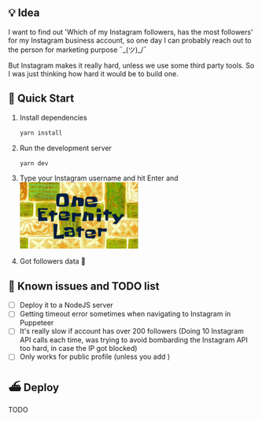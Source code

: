 ## 💡 Idea

I want to find out 'Which of my Instagram followers, has the most followers' for my Instagram business account, so one day I can probably reach out to the person for marketing purpose ¯\_(ツ)\_/¯

But Instagram makes it really hard, unless we use some third party tools. So I was just thinking how hard it would be to build one.

## 🚀 Quick Start

1. Install dependencies

   ```bash
   yarn install
   ```

1. Run the development server

   ```bash
   yarn dev
   ```

1. Type your Instagram username and hit Enter and
   <img src="loading_time.jpeg" width="240"/>

1. Got followers data 🥳

## 🤨 Known issues and TODO list

- [ ] Deploy it to a NodeJS server
- [ ] Getting timeout error sometimes when navigating to Instagram in Puppeteer
- [ ] It's really slow if account has over 200 followers (Doing 10 Instagram API calls each time, was trying to avoid bombarding the Instagram API too hard, in case the IP got blocked)
- [ ] Only works for public profile (unless you add )

## ⛴ Deploy

TODO
